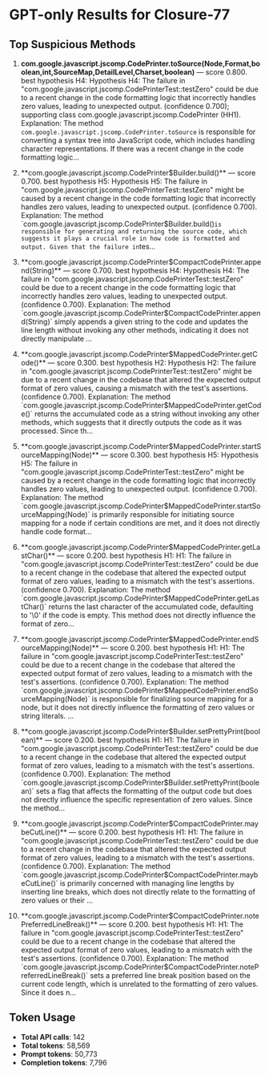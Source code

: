# GPT-only Results for Closure-77

## Top Suspicious Methods

1. **com.google.javascript.jscomp.CodePrinter.toSource(Node,Format,boolean,int,SourceMap,DetailLevel,Charset,boolean)** — score 0.800. best hypothesis H4: Hypothesis H4: The failure in "com.google.javascript.jscomp.CodePrinterTest::testZero" could be due to a recent change in the code formatting logic that incorrectly handles zero values, leading to unexpected output. (confidence 0.700); supporting class com.google.javascript.jscomp.CodePrinter (HH1).
    Explanation: The method `com.google.javascript.jscomp.CodePrinter.toSource` is responsible for converting a syntax tree into JavaScript code, which includes handling character representations. If there was a recent change in the code formatting logic...

2. **com.google.javascript.jscomp.CodePrinter$Builder.build()** — score 0.700. best hypothesis H5: Hypothesis H5: The failure in "com.google.javascript.jscomp.CodePrinterTest::testZero" might be caused by a recent change in the code formatting logic that incorrectly handles zero values, leading to unexpected output. (confidence 0.700).
    Explanation: The method `com.google.javascript.jscomp.CodePrinter$Builder.build()` is responsible for generating and returning the source code, which suggests it plays a crucial role in how code is formatted and output. Given that the failure in `tes...

3. **com.google.javascript.jscomp.CodePrinter$CompactCodePrinter.append(String)** — score 0.700. best hypothesis H4: Hypothesis H4: The failure in "com.google.javascript.jscomp.CodePrinterTest::testZero" could be due to a recent change in the code formatting logic that incorrectly handles zero values, leading to unexpected output. (confidence 0.700).
    Explanation: The method `com.google.javascript.jscomp.CodePrinter$CompactCodePrinter.append(String)` simply appends a given string to the code and updates the line length without invoking any other methods, indicating it does not directly manipulate ...

4. **com.google.javascript.jscomp.CodePrinter$MappedCodePrinter.getCode()** — score 0.300. best hypothesis H2: Hypothesis H2: The failure in "com.google.javascript.jscomp.CodePrinterTest::testZero" might be due to a recent change in the codebase that altered the expected output format of zero values, causing a mismatch with the test's assertions. (confidence 0.700).
    Explanation: The method `com.google.javascript.jscomp.CodePrinter$MappedCodePrinter.getCode()` returns the accumulated code as a string without invoking any other methods, which suggests that it directly outputs the code as it was processed. Since th...

5. **com.google.javascript.jscomp.CodePrinter$MappedCodePrinter.startSourceMapping(Node)** — score 0.300. best hypothesis H5: Hypothesis H5: The failure in "com.google.javascript.jscomp.CodePrinterTest::testZero" might be caused by a recent change in the code formatting logic that incorrectly handles zero values, leading to unexpected output. (confidence 0.700).
    Explanation: The method `com.google.javascript.jscomp.CodePrinter$MappedCodePrinter.startSourceMapping(Node)` is primarily responsible for initiating source mapping for a node if certain conditions are met, and it does not directly handle code format...

6. **com.google.javascript.jscomp.CodePrinter$MappedCodePrinter.getLastChar()** — score 0.200. best hypothesis H1: H1: The failure in "com.google.javascript.jscomp.CodePrinterTest::testZero" could be due to a recent change in the codebase that altered the expected output format of zero values, leading to a mismatch with the test's assertions. (confidence 0.700).
    Explanation: The method `com.google.javascript.jscomp.CodePrinter$MappedCodePrinter.getLastChar()` returns the last character of the accumulated code, defaulting to '\0' if the code is empty. This method does not directly influence the format of zero...

7. **com.google.javascript.jscomp.CodePrinter$MappedCodePrinter.endSourceMapping(Node)** — score 0.200. best hypothesis H1: H1: The failure in "com.google.javascript.jscomp.CodePrinterTest::testZero" could be due to a recent change in the codebase that altered the expected output format of zero values, leading to a mismatch with the test's assertions. (confidence 0.700).
    Explanation: The method `com.google.javascript.jscomp.CodePrinter$MappedCodePrinter.endSourceMapping(Node)` is responsible for finalizing source mapping for a node, but it does not directly influence the formatting of zero values or string literals. ...

8. **com.google.javascript.jscomp.CodePrinter$Builder.setPrettyPrint(boolean)** — score 0.200. best hypothesis H1: H1: The failure in "com.google.javascript.jscomp.CodePrinterTest::testZero" could be due to a recent change in the codebase that altered the expected output format of zero values, leading to a mismatch with the test's assertions. (confidence 0.700).
    Explanation: The method `com.google.javascript.jscomp.CodePrinter$Builder.setPrettyPrint(boolean)` sets a flag that affects the formatting of the output code but does not directly influence the specific representation of zero values. Since the method...

9. **com.google.javascript.jscomp.CodePrinter$CompactCodePrinter.maybeCutLine()** — score 0.200. best hypothesis H1: H1: The failure in "com.google.javascript.jscomp.CodePrinterTest::testZero" could be due to a recent change in the codebase that altered the expected output format of zero values, leading to a mismatch with the test's assertions. (confidence 0.700).
    Explanation: The method `com.google.javascript.jscomp.CodePrinter$CompactCodePrinter.maybeCutLine()` is primarily concerned with managing line lengths by inserting line breaks, which does not directly relate to the formatting of zero values or their ...

10. **com.google.javascript.jscomp.CodePrinter$CompactCodePrinter.notePreferredLineBreak()** — score 0.200. best hypothesis H1: H1: The failure in "com.google.javascript.jscomp.CodePrinterTest::testZero" could be due to a recent change in the codebase that altered the expected output format of zero values, leading to a mismatch with the test's assertions. (confidence 0.700).
    Explanation: The method `com.google.javascript.jscomp.CodePrinter$CompactCodePrinter.notePreferredLineBreak()` sets a preferred line break position based on the current code length, which is unrelated to the formatting of zero values. Since it does n...


## Token Usage

- **Total API calls**: 142
- **Total tokens**: 58,569
- **Prompt tokens**: 50,773
- **Completion tokens**: 7,796

